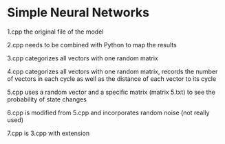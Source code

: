 # Simple Neural Networks

1.cpp the original file of the model

2.cpp needs to be combined with Python to map the results

3.cpp categorizes all vectors with one random matrix

4.cpp categorizes all vectors with one random matrix, records the number of vectors in each cycle as well as the distance of each vector to its cycle

5.cpp uses a random vector and a specific matrix (matrix 5.txt) to see the probability of state changes

6.cpp is modified from 5.cpp and incorporates random noise (not really used)

7.cpp is 3.cpp with extension
